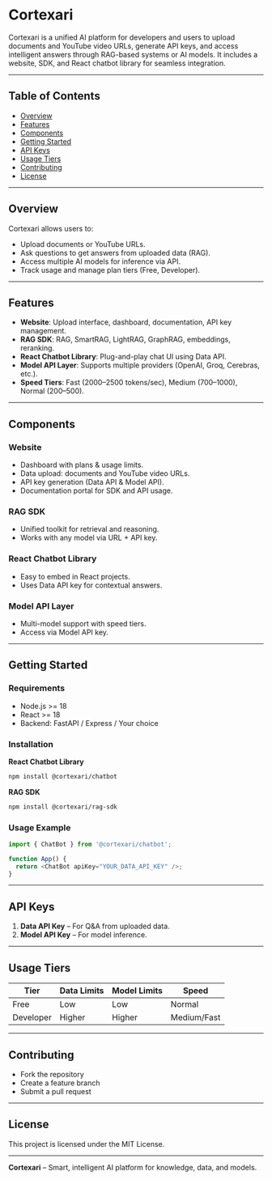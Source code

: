 
  # Cortexari

  Cortexari is a unified AI platform for developers and users to upload documents and YouTube video URLs, generate API keys, and access intelligent answers through RAG-based systems or AI models. It includes a website, SDK, and React chatbot library for seamless integration.

  ---

  ## Table of Contents
  - [Overview](#overview)
  - [Features](#features)
  - [Components](#components)
  - [Getting Started](#getting-started)
  - [API Keys](#api-keys)
  - [Usage Tiers](#usage-tiers)
  - [Contributing](#contributing)
  - [License](#license)

  ---

  ## Overview
  Cortexari allows users to:
  - Upload documents or YouTube URLs.
  - Ask questions to get answers from uploaded data (RAG).
  - Access multiple AI models for inference via API.
  - Track usage and manage plan tiers (Free, Developer).

  ---

  ## Features
  - **Website**: Upload interface, dashboard, documentation, API key management.
  - **RAG SDK**: RAG, SmartRAG, LightRAG, GraphRAG, embeddings, reranking.
  - **React Chatbot Library**: Plug-and-play chat UI using Data API.
  - **Model API Layer**: Supports multiple providers (OpenAI, Groq, Cerebras, etc.).
  - **Speed Tiers**: Fast (2000–2500 tokens/sec), Medium (700–1000), Normal (200–500).

  ---

  ## Components

  ### Website
  - Dashboard with plans & usage limits.
  - Data upload: documents and YouTube video URLs.
  - API key generation (Data API & Model API).
  - Documentation portal for SDK and API usage.

  ### RAG SDK
  - Unified toolkit for retrieval and reasoning.
  - Works with any model via URL + API key.

  ### React Chatbot Library
  - Easy to embed in React projects.
  - Uses Data API key for contextual answers.

  ### Model API Layer
  - Multi-model support with speed tiers.
  - Access via Model API key.

  ---

  ## Getting Started

  ### Requirements
  - Node.js >= 18
  - React >= 18
  - Backend: FastAPI / Express / Your choice

  ### Installation

  **React Chatbot Library**
  ```bash
  npm install @cortexari/chatbot
  ```

  **RAG SDK**
  ```bash
  npm install @cortexari/rag-sdk
  ```

  ### Usage Example
  ```javascript
  import { ChatBot } from '@cortexari/chatbot';

  function App() {
    return <ChatBot apiKey="YOUR_DATA_API_KEY" />;
  }
  ```

  ---

  ## API Keys
  1. **Data API Key** – For Q&A from uploaded data.  
  2. **Model API Key** – For model inference.

  ---

  ## Usage Tiers
  | Tier       | Data Limits | Model Limits | Speed |
  |-----------|------------|-------------|-------|
  | Free      | Low        | Low         | Normal |
  | Developer | Higher     | Higher      | Medium/Fast |

  ---

  ## Contributing
  - Fork the repository
  - Create a feature branch
  - Submit a pull request

  ---

  ## License
  This project is licensed under the MIT License.

  ---

  **Cortexari** – Smart, intelligent AI platform for knowledge, data, and models.
